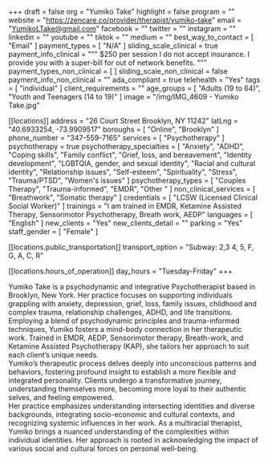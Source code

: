 +++
draft = false
org = "Yumiko Take"
highlight = false
program = ""
website = "https://zencare.co/provider/therapist/yumiko-take"
email = "YumikoLTake@gmail.com"
facebook = ""
twitter = ""
instagram = ""
linkedin = ""
youtube = ""
tiktok = ""
medium = ""
best_way_to_contact = [ "Email" ]
payment_types = [ "N/A" ]
sliding_scale_clinical = true
payment_info_clinical = """
$250 per session
I do not accept insurance. I provide you with a super-bill for out of network benefits.  """
payment_types_non_clinical = [ ]
sliding_scale_non_clinical = false
payment_info_non_clinical = ""
ada_compliant = true
telehealth = "Yes"
tags = [ "individual" ]
client_requirements = ""
age_groups = [ "Adults (19 to 64)", "Youth and Teenagers (14 to 19)" ]
image = "/img/IMG_4609 - Yumiko Take.jpg"

[[locations]]
address = "26 Court Street Brooklyn, NY 11242"
latLng = "40.6933254, -73.9909517"
boroughs = [ "Online", "Brooklyn" ]
phone_number = "347-559-7165"
services = [ "Psychotherapy" ]
psychotherapy = true
psychotherapy_specialties = [
  "Anxiety",
  "ADHD",
  "Coping skills",
  "Family conflict",
  "Grief, loss, and bereavement",
  "Identity development",
  "LGBTQIA, gender, and sexual identity",
  "Racial and cultural identity",
  "Relationship issues",
  "Self-esteem",
  "Spirituality",
  "Stress",
  "Trauma/PTSD",
  "Women's issues"
]
psychotherapy_types = [ "Couples Therapy", "Trauma-informed", "EMDR", "Other " ]
non_clinical_services = [ "Breathwork", "Somatic therapy" ]
credentials = [ "LCSW (Licensed Clinical Social Worker)" ]
trainings = "I am trained in EMDR, Ketamine Assisted Therapy, Sensorimotor Psychotherapy, Breath work, AEDP"
languages = [ "English" ]
new_clients = "Yes"
new_clients_detail = ""
parking = "Yes"
staff_gender = [ "Female" ]

  [[locations.public_transportation]]
  transport_option = "Subway: 2,3 4, 5, F, G, A, C, R"

  [[locations.hours_of_operation]]
  day_hours = "Tuesday-Friday"
+++

Yumiko Take is a psychodynamic and integrative Psychotherapist based in Brooklyn, New York. Her practice focuses on supporting individuals grappling with anxiety, depression, grief, loss, family issues, childhood and complex trauma, relationship challenges, ADHD, and  life transitions. <br>
Employing a blend of psychodynamic principles and trauma-informed techniques, Yumiko fosters a mind-body connection in her therapeutic work. Trained in EMDR, AEDP, Sensorimotor therapy, Breath-work, and Ketamine Assisted Psychotherapy (KAP), she tailors her approach to suit each client’s unique needs. <br>
Yumiko’s therapeutic process delves deeply into unconscious patterns and behaviors, fostering profound insight to establish a more flexible and integrated personality. Clients undergo a transformative journey, understanding themselves more, becoming more loyal to their authentic selves, and feeling empowered. <br>
Her practice emphasizes understanding intersecting identities and diverse backgrounds, integrating socio-economic and cultural contexts, and recognizing systemic influences in her work. As a multiracial therapist, Yumiko brings a nuanced understanding of the complexities within individual identities. Her approach is rooted in acknowledging the impact of various social and cultural forces on personal well-being. <br>
